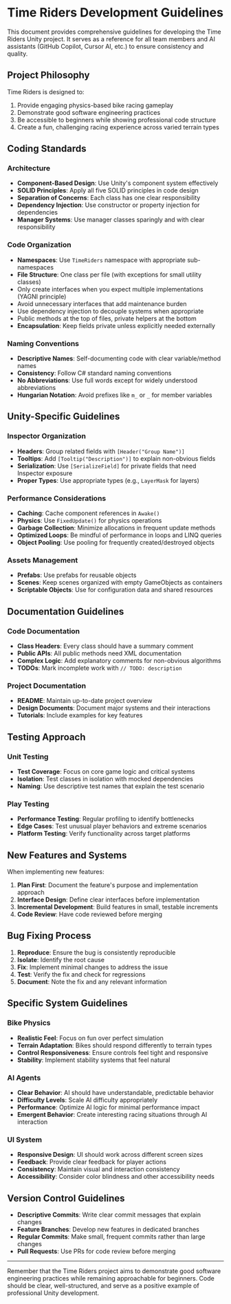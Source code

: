 # Time Riders Development Guidelines

This document provides comprehensive guidelines for developing the Time Riders Unity project. It serves as a reference for all team members and AI assistants (GitHub Copilot, Cursor AI, etc.) to ensure consistency and quality.

## Project Philosophy

Time Riders is designed to:
1. Provide engaging physics-based bike racing gameplay
2. Demonstrate good software engineering practices
3. Be accessible to beginners while showing professional code structure
4. Create a fun, challenging racing experience across varied terrain types

## Coding Standards

### Architecture

- **Component-Based Design**: Use Unity's component system effectively
- **SOLID Principles**: Apply all five SOLID principles in code design
- **Separation of Concerns**: Each class has one clear responsibility
- **Dependency Injection**: Use constructor or property injection for dependencies
- **Manager Systems**: Use manager classes sparingly and with clear responsibility

### Code Organization

- **Namespaces**: Use `TimeRiders` namespace with appropriate sub-namespaces
- **File Structure**: One class per file (with exceptions for small utility classes)
- Only create interfaces when you expect multiple implementations (YAGNI principle)
- Avoid unnecessary interfaces that add maintenance burden
- Use dependency injection to decouple systems when appropriate
- Public methods at the top of files, private helpers at the bottom
- **Encapsulation**: Keep fields private unless explicitly needed externally

### Naming Conventions

- **Descriptive Names**: Self-documenting code with clear variable/method names
- **Consistency**: Follow C# standard naming conventions
- **No Abbreviations**: Use full words except for widely understood abbreviations
- **Hungarian Notation**: Avoid prefixes like `m_` or `_` for member variables

## Unity-Specific Guidelines

### Inspector Organization

- **Headers**: Group related fields with `[Header("Group Name")]`
- **Tooltips**: Add `[Tooltip("Description")]` to explain non-obvious fields
- **Serialization**: Use `[SerializeField]` for private fields that need Inspector exposure
- **Proper Types**: Use appropriate types (e.g., `LayerMask` for layers)

### Performance Considerations

- **Caching**: Cache component references in `Awake()`
- **Physics**: Use `FixedUpdate()` for physics operations
- **Garbage Collection**: Minimize allocations in frequent update methods
- **Optimized Loops**: Be mindful of performance in loops and LINQ queries
- **Object Pooling**: Use pooling for frequently created/destroyed objects

### Assets Management

- **Prefabs**: Use prefabs for reusable objects
- **Scenes**: Keep scenes organized with empty GameObjects as containers
- **Scriptable Objects**: Use for configuration data and shared resources

## Documentation Guidelines

### Code Documentation

- **Class Headers**: Every class should have a summary comment
- **Public APIs**: All public methods need XML documentation
- **Complex Logic**: Add explanatory comments for non-obvious algorithms
- **TODOs**: Mark incomplete work with `// TODO: description`

### Project Documentation

- **README**: Maintain up-to-date project overview
- **Design Documents**: Document major systems and their interactions
- **Tutorials**: Include examples for key features

## Testing Approach

### Unit Testing

- **Test Coverage**: Focus on core game logic and critical systems
- **Isolation**: Test classes in isolation with mocked dependencies
- **Naming**: Use descriptive test names that explain the test scenario

### Play Testing

- **Performance Testing**: Regular profiling to identify bottlenecks
- **Edge Cases**: Test unusual player behaviors and extreme scenarios
- **Platform Testing**: Verify functionality across target platforms

## New Features and Systems

When implementing new features:

1. **Plan First**: Document the feature's purpose and implementation approach
2. **Interface Design**: Define clear interfaces before implementation
3. **Incremental Development**: Build features in small, testable increments
4. **Code Review**: Have code reviewed before merging

## Bug Fixing Process

1. **Reproduce**: Ensure the bug is consistently reproducible
2. **Isolate**: Identify the root cause
3. **Fix**: Implement minimal changes to address the issue
4. **Test**: Verify the fix and check for regressions
5. **Document**: Note the fix and any relevant information

## Specific System Guidelines

### Bike Physics

- **Realistic Feel**: Focus on fun over perfect simulation
- **Terrain Adaptation**: Bikes should respond differently to terrain types
- **Control Responsiveness**: Ensure controls feel tight and responsive
- **Stability**: Implement stability systems that feel natural

### AI Agents

- **Clear Behavior**: AI should have understandable, predictable behavior
- **Difficulty Levels**: Scale AI difficulty appropriately
- **Performance**: Optimize AI logic for minimal performance impact
- **Emergent Behavior**: Create interesting racing situations through AI interaction

### UI System

- **Responsive Design**: UI should work across different screen sizes
- **Feedback**: Provide clear feedback for player actions
- **Consistency**: Maintain visual and interaction consistency
- **Accessibility**: Consider color blindness and other accessibility needs

## Version Control Guidelines

- **Descriptive Commits**: Write clear commit messages that explain changes
- **Feature Branches**: Develop new features in dedicated branches
- **Regular Commits**: Make small, frequent commits rather than large changes
- **Pull Requests**: Use PRs for code review before merging

---

Remember that the Time Riders project aims to demonstrate good software engineering practices while remaining approachable for beginners. Code should be clear, well-structured, and serve as a positive example of professional Unity development.
